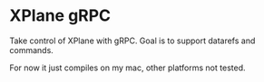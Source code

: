 # XPlane gRPC

Take control of XPlane with gRPC. Goal is to support datarefs and commands.

For now it just compiles on my mac, other platforms not tested.